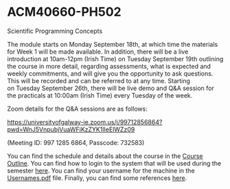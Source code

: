 # ACM40660-PH502
Scientific Programming Concepts

The module starts on Monday September 18th, at which time the materials for Week 1 will be made available. In addition, there will be a live introduction at 10am-12pm (Irish Time) on Tuesday September 19th outlining the course in more detail, regarding assessments, what is expected and weekly commitments, and will give you the opportunity to ask questions. This will be recorded and can be referred to at any time. Starting on Tuesday September 26th, there will be live demo and Q&A session for the practicals at 10:00am (Irish Time) every Tuesday of the week.

Zoom details for the Q&A sessions  are as follows:

https://universityofgalway-ie.zoom.us/j/99712856864?pwd=WnJ5VnpubjVuaWFiKzZYK1lIeElWZz09

(Meeting ID: 997 1285 6864, Passcode: 732583)

You can find the schedule and details about the course in the [Course Outline](Course_Outline_Aut23.pdf). You can find how to login to the system that will be used during the semester [here](https://media.heanet.ie/page/c7325576aefc4a8984b6a5557ae3601c). You can find your username for the machine in the [Usernames.pdf](Usernames_UCD_external.pdf) file. Finally, you can find some references [here](RecommendedReferences.pdf).
